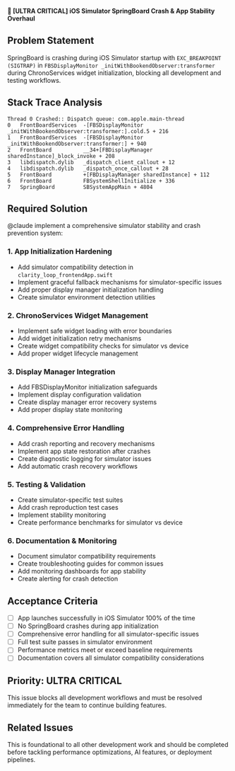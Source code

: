 **🚨 [ULTRA CRITICAL] iOS Simulator SpringBoard Crash & App Stability Overhaul**

## Problem Statement
SpringBoard is crashing during iOS Simulator startup with `EXC_BREAKPOINT (SIGTRAP)` in `FBSDisplayMonitor _initWithBookendObserver:transformer` during ChronoServices widget initialization, blocking all development and testing workflows.

## Stack Trace Analysis
```
Thread 0 Crashed:: Dispatch queue: com.apple.main-thread  
0   FrontBoardServices  -[FBSDisplayMonitor _initWithBookendObserver:transformer:].cold.5 + 216
1   FrontBoardServices  -[FBSDisplayMonitor _initWithBookendObserver:transformer:] + 940
2   FrontBoard          __34+[FBDisplayManager sharedInstance]_block_invoke + 208
3   libdispatch.dylib   _dispatch_client_callout + 12
4   libdispatch.dylib   _dispatch_once_callout + 28
5   FrontBoard          +[FBDisplayManager sharedInstance] + 112
6   FrontBoard          FBSystemShellInitialize + 336
7   SpringBoard         SBSystemAppMain + 4804
```

## Required Solution
@claude implement a comprehensive simulator stability and crash prevention system:

### 1. App Initialization Hardening
- Add simulator compatibility detection in `clarity_loop_frontendApp.swift`
- Implement graceful fallback mechanisms for simulator-specific issues
- Add proper display manager initialization handling
- Create simulator environment detection utilities

### 2. ChronoServices Widget Management
- Implement safe widget loading with error boundaries
- Add widget initialization retry mechanisms
- Create widget compatibility checks for simulator vs device
- Add proper widget lifecycle management

### 3. Display Manager Integration
- Add FBSDisplayMonitor initialization safeguards
- Implement display configuration validation
- Create display manager error recovery systems
- Add proper display state monitoring

### 4. Comprehensive Error Handling
- Add crash reporting and recovery mechanisms
- Implement app state restoration after crashes
- Create diagnostic logging for simulator issues
- Add automatic crash recovery workflows

### 5. Testing & Validation
- Create simulator-specific test suites
- Add crash reproduction test cases
- Implement stability monitoring
- Create performance benchmarks for simulator vs device

### 6. Documentation & Monitoring
- Document simulator compatibility requirements
- Create troubleshooting guides for common issues
- Add monitoring dashboards for app stability
- Create alerting for crash detection

## Acceptance Criteria
- [ ] App launches successfully in iOS Simulator 100% of the time
- [ ] No SpringBoard crashes during app initialization
- [ ] Comprehensive error handling for all simulator-specific issues
- [ ] Full test suite passes in simulator environment
- [ ] Performance metrics meet or exceed baseline requirements
- [ ] Documentation covers all simulator compatibility considerations

## Priority: ULTRA CRITICAL
This issue blocks all development workflows and must be resolved immediately for the team to continue building features.

## Related Issues
This is foundational to all other development work and should be completed before tackling performance optimizations, AI features, or deployment pipelines. 
